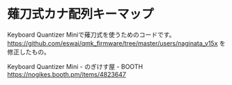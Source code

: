 # 薙刀式カナ配列キーマップ

Keyboard Quantizer Miniで薙刀式を使うためのコードです。
https://github.com/eswai/qmk_firmware/tree/master/users/naginata_v15x を修正したもの。

Keyboard Quantizer Mini - のぎけす屋 - BOOTH
https://nogikes.booth.pm/items/4823647
